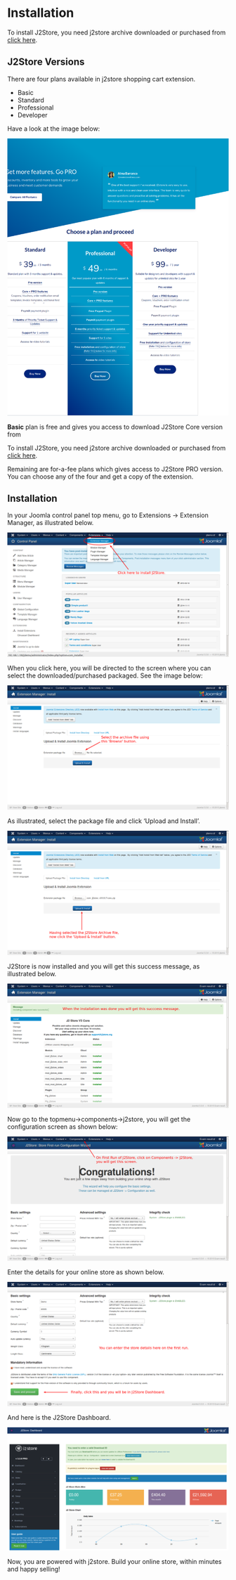 # Installation

To install J2Store, you need j2store archive downloaded or purchased from [click here](https://www.j2commerce.com/download).

## J2Store Versions <a id="j2store-versions"></a>

There are four plans available in j2store shopping cart extension.

* Basic
* Standard
* Professional
* Developer

Have a look at the image below:

![Installation-planandproceed](https://raw.githubusercontent.com/j2store/doc-images/master/getting-started/Installation/Installation-Planandproceed.png)

**Basic** plan is free and gives you access to download J2Store Core version from

To install J2Store, you need j2store archive downloaded or purchased from [click here](https://www.j2commerce.com/download).

Remaining are for-a-fee plans which gives access to J2Store PRO version. You can choose any of the four and get a copy of the extension.

## Installation <a id="installation"></a>

In your Joomla control panel top menu, go to Extensions -&gt; Extension Manager, as illustrated below.

![Installation-extensionmanager](https://raw.githubusercontent.com/j2store/doc-images/master/getting-started/Installation/Installation-extensionmanager.png)

When you click here, you will be directed to the screen where you can select the downloaded/purchased packaged. See the image below:

![Installation-browse](https://raw.githubusercontent.com/j2store/doc-images/master/getting-started/Installation/Installation-browse.png)

As illustrated, select the package file and click ‘Upload and Install’.

![Installation-uploadinstall](https://raw.githubusercontent.com/j2store/doc-images/master/getting-started/Installation/Installation-uploadinstall.png)

J2Store is now installed and you will get this success message, as illustrated below.

![Installation-success-message](https://raw.githubusercontent.com/j2store/doc-images/master/getting-started/Installation/Installation-success.png)

Now go to the topmenu-&gt;components-&gt;j2store, you will get the configuration screen as shown below:

![Installation-storeconfiguration](https://raw.githubusercontent.com/j2store/doc-images/master/getting-started/Installation/Installation-Store-config.png)

Enter the details for your online store as shown below.

![Installation-configenterdetails](https://raw.githubusercontent.com/j2store/doc-images/master/getting-started/Installation/Installation-configenterdetails.png)

And here is the J2Store Dashboard.

![Installation-dashboard](https://raw.githubusercontent.com/j2store/doc-images/master/getting-started/Installation/Installation-dashboard.png)

Now, you are powered with j2store. Build your online store, within minutes and happy selling!

